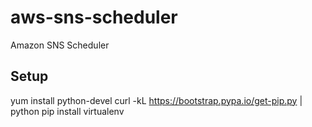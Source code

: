 # aws-sns-scheduler
Amazon SNS Scheduler

## Setup
yum install python-devel
curl -kL https://bootstrap.pypa.io/get-pip.py | python
pip install virtualenv

